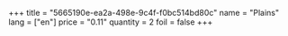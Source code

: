 +++
title = "5665190e-ea2a-498e-9c4f-f0bc514bd80c"
name = "Plains"
lang = ["en"]
price = "0.11"
quantity = 2
foil = false
+++
